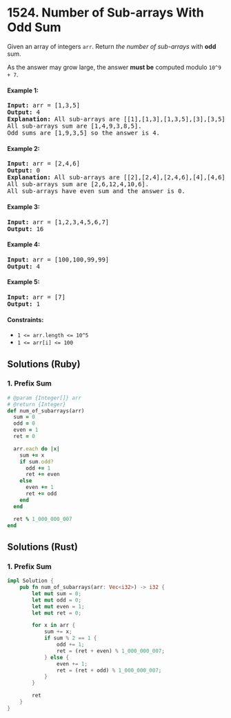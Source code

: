 # 1524. Number of Sub-arrays With Odd Sum
Given an array of integers `arr`. Return *the number of sub-arrays* with **odd** sum.

As the answer may grow large, the answer **must be** computed modulo `10^9 + 7`.

#### Example 1:
<pre>
<strong>Input:</strong> arr = [1,3,5]
<strong>Output:</strong> 4
<strong>Explanation:</strong> All sub-arrays are [[1],[1,3],[1,3,5],[3],[3,5],[5]]
All sub-arrays sum are [1,4,9,3,8,5].
Odd sums are [1,9,3,5] so the answer is 4.
</pre>

#### Example 2:
<pre>
<strong>Input:</strong> arr = [2,4,6]
<strong>Output:</strong> 0
<strong>Explanation:</strong> All sub-arrays are [[2],[2,4],[2,4,6],[4],[4,6],[6]]
All sub-arrays sum are [2,6,12,4,10,6].
All sub-arrays have even sum and the answer is 0.
</pre>

#### Example 3:
<pre>
<strong>Input:</strong> arr = [1,2,3,4,5,6,7]
<strong>Output:</strong> 16
</pre>

#### Example 4:
<pre>
<strong>Input:</strong> arr = [100,100,99,99]
<strong>Output:</strong> 4
</pre>

#### Example 5:
<pre>
<strong>Input:</strong> arr = [7]
<strong>Output:</strong> 1
</pre>

#### Constraints:
* `1 <= arr.length <= 10^5`
* `1 <= arr[i] <= 100`

## Solutions (Ruby)

### 1. Prefix Sum
```Ruby
# @param {Integer[]} arr
# @return {Integer}
def num_of_subarrays(arr)
  sum = 0
  odd = 0
  even = 1
  ret = 0

  arr.each do |x|
    sum += x
    if sum.odd?
      odd += 1
      ret += even
    else
      even += 1
      ret += odd
    end
  end

  ret % 1_000_000_007
end
```

## Solutions (Rust)

### 1. Prefix Sum
```Rust
impl Solution {
    pub fn num_of_subarrays(arr: Vec<i32>) -> i32 {
        let mut sum = 0;
        let mut odd = 0;
        let mut even = 1;
        let mut ret = 0;

        for x in arr {
            sum += x;
            if sum % 2 == 1 {
                odd += 1;
                ret = (ret + even) % 1_000_000_007;
            } else {
                even += 1;
                ret = (ret + odd) % 1_000_000_007;
            }
        }

        ret
    }
}
```
